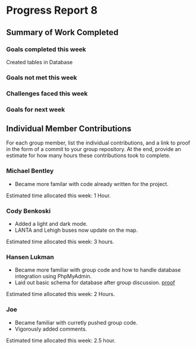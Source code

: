 # Progress Report 8

## Summary of Work Completed



### Goals completed this week

Created tables in Database

### Goals not met this week


### Challenges faced this week


### Goals for next week


## Individual Member Contributions

For each group member, list the individual contributions, and a link to proof in the form of a commit to your group repository. At the end, provide an estimate for how many hours these contributions took to complete.

### Michael Bentley

- Became more familar with code already written for the project. 

Estimated time allocated this week: 1 Hour.

### Cody Benkoski
- Added a light and dark mode.
- LANTA and Lehigh buses now update on the map.

Estimated time allocated this week: 3 hours.

### Hansen Lukman
- Became more familiar with group code and how to handle database integration using PhpMyAdmin.
- Laid out basic schema for database after group discussion. [proof](https://docs.google.com/document/d/1kRkdrRlGd4rXWvfdcL-GV-20Us4335BYpHkdUx88IuE/edit?usp=sharing)

Estimated time allocated this week: 2 Hours.

### Joe

- Became familiar with curretly pushed group code.
- Vigorously added comments.

Estimated time allocated this week: 2.5 hour.
